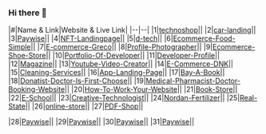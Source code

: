 ### Hi there 👋

|#|Name & Link|Website & Live Link|
|--|--|
|1|[technoshop](https://github.com/mdsazzad0002/technoshop)||
|2|[car-landing](https://github.com/mdsazzad0002/car-landing)||
|3|[Paywise](https://github.com/mdsazzad0002/Paywise)||
|4|[NFT-Landingpage](https://github.com/mdsazzad0002/NFT-Landingpage)||
|5|[d-tech](https://github.com/mdsazzad0002/d-tech)||
|6|[Ecommerce-Food-Simple](https://github.com/mdsazzad0002/Ecommerce-Food-Simple)||
|7|[E-commerce-Greco](https://github.com/mdsazzad0002/E-commerce-Greco)||
|8|[Profile-Photographer](https://github.com/mdsazzad0002/Profile-Photographer)||
|9|[Ecommerce-Shoe-Store](https://github.com/mdsazzad0002/Ecommerce-Shoe-Store)||
|10|[Portfolio-Of-Developer](https://github.com/mdsazzad0002/Portfolio-Of-Developer)||
|11|[Developer-Profile](https://github.com/mdsazzad0002/Developer-Profile)||
|12|[Magazine](https://github.com/mdsazzad0002/Magazine)||
|13|[Youtube-Video-Creator](https://github.com/mdsazzad0002/Youtube-Video-Creator)||
|14|[E-Commerce-DNK](https://github.com/mdsazzad0002/E-Commerce-DNK)||
|15|[Cleaning-Services](https://github.com/mdsazzad0002/Cleaning-Services)||
|16|[App-Landing-Page](https://github.com/mdsazzad0002/App-Landing-Page)||
|17|[Bay-A-Book](https://github.com/mdsazzad0002/Bay-A-Book)||
|18|[Donatist-Doctor-Is-First-Choose](https://github.com/mdsazzad0002/Donatist-Doctor-Is-First-Choose)||
|19|[Medical-Pharmacist-Doctor-Booking-Website](https://github.com/mdsazzad0002/Medical-Pharmacist-Doctor-Booking-Website)||
|20|[How-To-Work-Your-Website](https://github.com/mdsazzad0002/How-To-Work-Your-Website)||
|21|[Book-Store](https://github.com/mdsazzad0002/Book-Store)||
|22|[E-School](https://github.com/mdsazzad0002/E-School)||
|23|[Creative-Technologist](https://github.com/mdsazzad0002/Creative-Technologist)||
|24|[Nordan-Fertilizer](https://github.com/mdsazzad0002/Nordan-Fertilizer)||
|25|[Real-State](https://github.com/mdsazzad0002/Real-State)||
|26|[online-store](https://github.com/mdsazzad0002/online-store)||
|27|[PDF-Shop](https://github.com/mdsazzad0002/PDF-Shop)||


|28|[Paywise](https://github.com/mdsazzad0002/Paywise)||
|29|[Paywise](https://github.com/mdsazzad0002/Paywise)||
|30|[Paywise](https://github.com/mdsazzad0002/Paywise)||
|31|[Paywise](https://github.com/mdsazzad0002/Paywise)||
